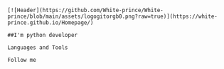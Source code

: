     [![Header](https://github.com/White-prince/White-prince/blob/main/assets/logogitorgb0.png?raw=true)](https://white-prince.github.io/Homepage/)

    ##I'm python developer

    Languages and Tools

    Follow me